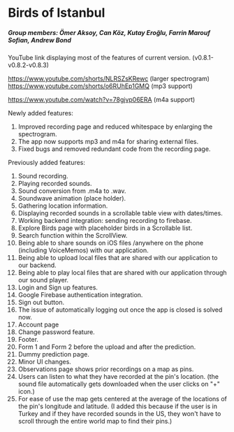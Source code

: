 # Birds of Istanbul

##### Group members: Ömer Aksoy, Can Köz, Kutay Eroğlu, Farrin Marouf Sofian, Andrew Bond

YouTube link displaying most of the features of current version. (v0.8.1-v0.8.2-v0.8.3)

https://www.youtube.com/shorts/NLRSZsKRewc (larger spectrogram)
https://www.youtube.com/shorts/o6RUhEp1GMQ (mp3 support)

https://www.youtube.com/watch?v=78gjvp06ERA (m4a support)

Newly added features:

1) Improved recording page and reduced whitespace by enlarging the spectrogram.
2) The app now supports mp3 and m4a for sharing external files.
3) Fixed bugs and removed redundant code from the recording page.

Previously added features:
1) Sound recording.
2) Playing recorded sounds.
3) Sound conversion from .m4a to .wav.
4) Soundwave animation (place holder).
5) Gathering location information.
6) Displaying recorded sounds in a scrollable table view with dates/times.
7) Working backend integration: sending recording to firebase.
8) Explore Birds page with placeholder birds in a Scrollable list.
9) Search function within the ScrollView.
10) Being able to share sounds on iOS files /anywhere on the phone (including VoiceMemos) with our application.
11) Being able to upload local files that are shared with our application to our backend.
12) Being able to play local files that are shared with our application through our sound player.
13) Login and Sign up features.
14) Google Firebase authentication integration.
15) Sign out button.
16) The issue of automatically logging out once the app is closed is solved now.
17) Account page
18) Change password feature.
19) Footer.
20) Form 1 and Form 2 before the upload and after the prediction.
21) Dummy prediction page.
22) Minor UI changes.
23) Observations page shows prior recordings on a map as pins.
24) Users can listen to what they have recorded at the pin's location. (the sound file automatically gets downloaded when the user clicks on "+" icon.)
25) For ease of use the map gets centered at the average of the locations of the pin's longitude and latitude. (I added this because if the user is in Turkey and if they have recorded sounds in the US, they won't have to scroll through the entire world map to find their pins.)
